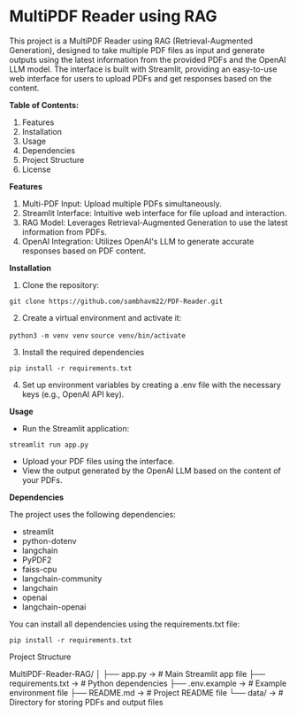 # MultiPDF Reader using RAG

This project is a MultiPDF Reader using RAG (Retrieval-Augmented Generation), designed to take multiple PDF files as input and generate outputs using the latest information from the provided PDFs and the OpenAI LLM model. The interface is built with Streamlit, providing an easy-to-use web interface for users to upload PDFs and get responses based on the content.

**Table of Contents:** 
1. Features
2. Installation
3. Usage
4. Dependencies
5. Project Structure
6. License

**Features**
1. Multi-PDF Input: Upload multiple PDFs simultaneously.
2. Streamlit Interface: Intuitive web interface for file upload and interaction.
3. RAG Model: Leverages Retrieval-Augmented Generation to use the latest information from PDFs.
4. OpenAI Integration: Utilizes OpenAI's LLM to generate accurate responses based on PDF content.

**Installation**

1. Clone the repository:

```git clone https://github.com/sambhavm22/PDF-Reader.git```


2. Create a virtual environment and activate it:


```python3 -m venv venv```
```source venv/bin/activate```

3. Install the required dependencies

```pip install -r requirements.txt```

4. Set up environment variables by creating a .env file with the necessary keys (e.g., OpenAI API key).

**Usage**

- Run the Streamlit application:

```streamlit run app.py```
- Upload your PDF files using the interface.
- View the output generated by the OpenAI LLM based on the content of your PDFs.

**Dependencies**

The project uses the following dependencies:

- streamlit
- python-dotenv
- langchain
- PyPDF2
- faiss-cpu
- langchain-community
- langchain
- openai
- langchain-openai

You can install all dependencies using the requirements.txt file:

```pip install -r requirements.txt```

Project Structure

MultiPDF-Reader-RAG/
│
├── app.py           ->    # Main Streamlit app file
├── requirements.txt ->   # Python dependencies
├── .env.example     ->   # Example environment file
├── README.md        ->   # Project README file
└── data/            ->   # Directory for storing PDFs and output files


